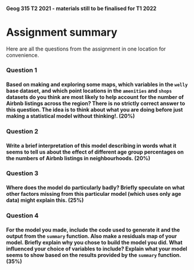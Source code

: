 #### Geog 315 T2 2021 - materials still to be finalised for T1 2022
# Assignment summary
Here are all the questions from the assignment in one location for convenience.

### **Question 1**
#### Based on making and exploring some maps, which variables in the `welly` base dataset, and which point locations in the `amenities` and `shops` datasets do you think are most likely to help account for the number of Airbnb listings across the region? There is no strictly correct answer to this question. The idea is to think about what you are doing before just making a statistical model without thinking!. (**20%**)

### **Question 2**
#### Write a brief interpretation of this model describing in words what it seems to tell us about the effect of different age group percentages on the numbers of Airbnb listings in neighbourhoods. (**20%**)

### **Question 3**
#### Where does the model do particularly badly? Briefly speculate on what other factors missing from this particular model (which uses only age data) might explain this. (**25%**)

### **Question 4**
#### For the model you made, include the code used to generate it and the output from the `summary` function. Also make a residuals map of your model. Briefly explain why you chose to build the model you did. What influenced your choice of variables to include? Explain what your model seems to show based on the results provided by the `summary` function. (**35%**)
